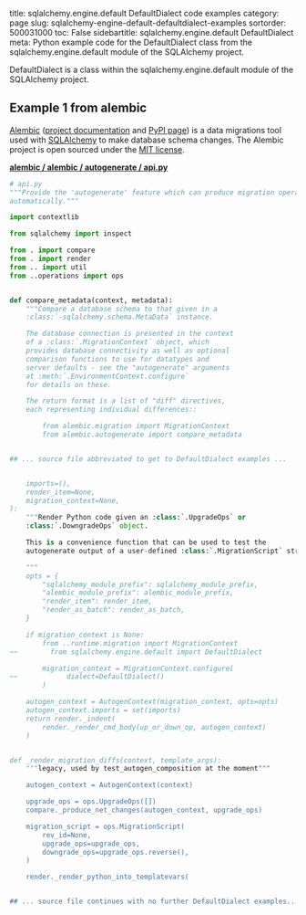 title: sqlalchemy.engine.default DefaultDialect code examples
category: page
slug: sqlalchemy-engine-default-defaultdialect-examples
sortorder: 500031000
toc: False
sidebartitle: sqlalchemy.engine.default DefaultDialect
meta: Python example code for the DefaultDialect class from the sqlalchemy.engine.default module of the SQLAlchemy project.


DefaultDialect is a class within the sqlalchemy.engine.default module of the SQLAlchemy project.


## Example 1 from alembic
[Alembic](https://github.com/sqlalchemy/alembic)
([project documentation](https://alembic.sqlalchemy.org/) and
[PyPI page](https://pypi.org/project/alembic/))
is a data migrations tool used with [SQLAlchemy](/sqlalchemy.html) to make
database schema changes. The Alembic project is open sourced under the
[MIT license](https://github.com/sqlalchemy/alembic/blob/master/LICENSE).

[**alembic / alembic / autogenerate / api.py**](https://github.com/sqlalchemy/alembic/blob/master/alembic/autogenerate/api.py)

```python
# api.py
"""Provide the 'autogenerate' feature which can produce migration operations
automatically."""

import contextlib

from sqlalchemy import inspect

from . import compare
from . import render
from .. import util
from ..operations import ops


def compare_metadata(context, metadata):
    """Compare a database schema to that given in a
    :class:`-sqlalchemy.schema.MetaData` instance.

    The database connection is presented in the context
    of a :class:`.MigrationContext` object, which
    provides database connectivity as well as optional
    comparison functions to use for datatypes and
    server defaults - see the "autogenerate" arguments
    at :meth:`.EnvironmentContext.configure`
    for details on these.

    The return format is a list of "diff" directives,
    each representing individual differences::

        from alembic.migration import MigrationContext
        from alembic.autogenerate import compare_metadata


## ... source file abbreviated to get to DefaultDialect examples ...


    imports=(),
    render_item=None,
    migration_context=None,
):
    """Render Python code given an :class:`.UpgradeOps` or
    :class:`.DowngradeOps` object.

    This is a convenience function that can be used to test the
    autogenerate output of a user-defined :class:`.MigrationScript` structure.

    """
    opts = {
        "sqlalchemy_module_prefix": sqlalchemy_module_prefix,
        "alembic_module_prefix": alembic_module_prefix,
        "render_item": render_item,
        "render_as_batch": render_as_batch,
    }

    if migration_context is None:
        from ..runtime.migration import MigrationContext
~~        from sqlalchemy.engine.default import DefaultDialect

        migration_context = MigrationContext.configure(
~~            dialect=DefaultDialect()
        )

    autogen_context = AutogenContext(migration_context, opts=opts)
    autogen_context.imports = set(imports)
    return render._indent(
        render._render_cmd_body(up_or_down_op, autogen_context)
    )


def _render_migration_diffs(context, template_args):
    """legacy, used by test_autogen_composition at the moment"""

    autogen_context = AutogenContext(context)

    upgrade_ops = ops.UpgradeOps([])
    compare._produce_net_changes(autogen_context, upgrade_ops)

    migration_script = ops.MigrationScript(
        rev_id=None,
        upgrade_ops=upgrade_ops,
        downgrade_ops=upgrade_ops.reverse(),
    )

    render._render_python_into_templatevars(


## ... source file continues with no further DefaultDialect examples...


```


